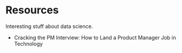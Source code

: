 # Resources
Interesting stuff about data science.
- Cracking the PM Interview: How to Land a Product Manager Job in Technology
